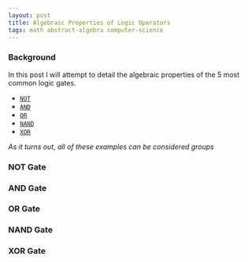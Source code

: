 ```yaml
---
layout: post
title: Algebraic Properties of Logic Operators
tags: math abstract-algebra computer-science
---
```

### Background
In this post I will attempt to detail the algebraic properties of the 5 most common logic gates.
* [`NOT`](#not-gate)
* [`AND`](#and-gate)
* [`OR`](#or-gate)
* [`NAND`](#nand-gate)
* [`XOR`](#xor-gate)

*As it turns out, all of these examples can be considered groups*

### NOT Gate

### AND Gate

### OR Gate

### NAND Gate

### XOR Gate
